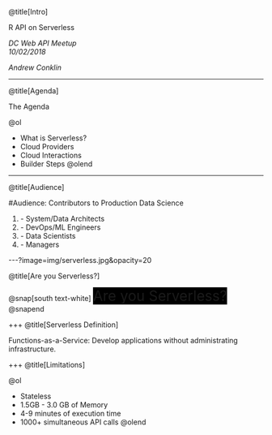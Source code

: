 @title[Intro]

R API on Serverless  

_DC Web API Meetup_  
_10/02/2018_   

_Andrew Conklin_

---
@title[Agenda]

The Agenda

@ol
- What is Serverless?
- Cloud Providers
- Cloud Interactions
- Builder Steps
@olend

---
@title[Audience]

#Audience: Contributors to Production Data Science

<ol>
<li>- System/Data Architects</li>
<li>- DevOps/ML Engineers</li>
<li>- Data Scientists</li>
<li>- Managers</li>
</ol>

---?image=img/serverless.jpg&opacity=20

@title[Are you Serverless?]

@snap[south text-white]
<span style="background-color:black;font-size:2em;">
Are you Serverless?
</span>
@snapend

+++
@title[Serverless Definition]

Functions-as-a-Service: Develop applications without administrating infrastructure.  

+++
@title[Limitations]

@ol
- Stateless
- 1.5GB - 3.0 GB of Memory
- 4-9 minutes of execution time
- 1000+ simultaneous API calls
@olend
